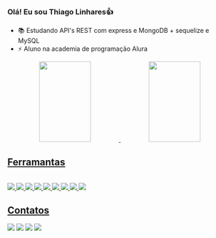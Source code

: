 ### Olá! Eu sou Thiago Linhares👍

- 📚  Estudando API's REST com express e MongoDB + sequelize e MySQL
- ⚡  Aluno na academia de programação Alura

<div align="center">
  <a href="https://linkedin.com/in/thiago-linhares-a17a23236/">
  <img width="48%" height="180em" src="https://github-readme-stats.vercel.app/api?username=thlinharess&show_icons=true&theme=dark&include_all_commits=true&count_private=true"/>
  <img width="48%" height="180em" src="https://github-readme-stats.vercel.app/api/top-langs/?username=thlinharess&layout=compact&langs_count=7&theme=dark"/>
</div>
  
## Ferramantas  
<div style= "display: inline_block"><br>  
  <img src = "https://img.shields.io/badge/JavaScript-323330?style=for-the-badge&logo=javascript&logoColor=F7DF1E"/>
  <img src="https://img.shields.io/badge/TypeScript-007ACC?style=for-the-badge&logo=typescript&logoColor=white" />
  <img src = "https://img.shields.io/badge/HTML5-E34F26?style=for-the-badge&logo=html5&logoColor=white" />
  <img src = "https://img.shields.io/badge/CSS3-1572B6?style=for-the-badge&logo=css3&logoColor=white" />
  <img src = "https://img.shields.io/badge/Node.js-43853D?style=for-the-badge&logo=node.js&logoColor=white" />
  <img src="https://img.shields.io/badge/Express.js-404D59?style=for-the-badge"/>
  <img src = "https://img.shields.io/badge/MongoDB-4EA94B?style=for-the-badge&logo=mongodb&logoColor=white" />
  <img src="https://img.shields.io/badge/Sequelize-52B0E7?style=for-the-badge&logo=Sequelize&logoColor=white">
  <img src = "https://img.shields.io/badge/MySQL-00000F?style=for-the-badge&logo=mysql&logoColor=white" />
<div/>

## Contatos
<div>
  <a href="https://instagram.com/_thlinharess?igshid=YmMyMTA2M2Y="><img src="https://img.shields.io/badge/Instagram-E4405F?style=for-the-badge&logo=instagram&logoColor=white"/><a/>
  <a href="https://www.linkedin.com/in/thiago-linhares-a17a23236/"><img src="https://img.shields.io/badge/LinkedIn-0077B5?style=for-the-badge&logo=linkedin&logoColor=white"/><a/>
  <a href="https://discord.com/channels/@Thiago_Linhares01#9082"><img src="https://img.shields.io/badge/Discord-7289DA?style=for-the-badge&logo=discord&logoColor=white"/><a/>
  <a href="mailto:thiagolinharesp@gmail.com"><img src="https://img.shields.io/badge/Gmail-D14836?style=for-the-badge&logo=gmail&logoColor=white"/><a/>  
<div/>  
